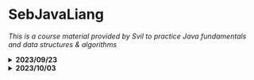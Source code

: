 # SebJavaLiang
*This is a course material provided by Svil to practice Java fundamentals and data structures &amp; algorithms*


<details><summary><b>2023/09/23</b></summary>
    
- [x] Added .gitignore to exclude future files i.e. Java book.

</details>

<details><summary><b>2023/10/03</b></summary>
    
- [x] Added Java Schema png.
- [x] Test .gitignore with JavaSchema.png. Comment out JavaSchema.png on .gitignore. 

</details>